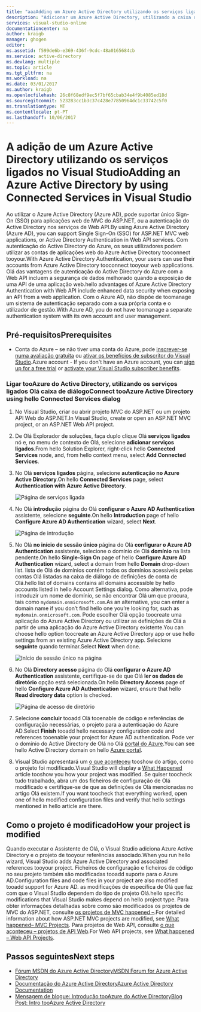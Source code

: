 ```yaml
---
title: "aaaAdding um Azure Active Directory utilizando os serviços ligados no Visual Studio | Microsoft Docs"
description: "Adicionar um Azure Active Directory, utilizando a caixa de diálogo do Visual Studio adicionar ligado serviços Olá"
services: visual-studio-online
documentationcenter: na
author: kraigb
manager: ghogen
editor: 
ms.assetid: f599de6b-e369-436f-9cdc-48a0165684cb
ms.service: active-directory
ms.devlang: multiple
ms.topic: article
ms.tgt_pltfrm: na
ms.workload: na
ms.date: 03/01/2017
ms.author: kraigb
ms.openlocfilehash: 26c8f68edf9ec5f7bf65cbab34e4f9b4085ed18d
ms.sourcegitcommit: 523283cc1b3c37c428e77850964dc1c33742c5f0
ms.translationtype: MT
ms.contentlocale: pt-PT
ms.lasthandoff: 10/06/2017
---
```

# <a name="adding-an-azure-active-directory-by-using-connected-services-in-visual-studio"></a><span data-ttu-id="9063d-103">A adição de um Azure Active Directory utilizando os serviços ligados no Visual Studio</span><span class="sxs-lookup"><span data-stu-id="9063d-103">Adding an Azure Active Directory by using Connected Services in Visual Studio</span></span>
<span data-ttu-id="9063d-104">Ao utilizar o Azure Active Directory (Azure AD), pode suportar único Sign-On (SSO) para aplicações web de MVC do ASP.NET, ou a autenticação do Active Directory nos serviços de Web API.</span><span class="sxs-lookup"><span data-stu-id="9063d-104">By using Azure Active Directory (Azure AD), you can support Single Sign-On (SSO) for ASP.NET MVC web applications, or Active Directory Authentication in Web API services.</span></span> <span data-ttu-id="9063d-105">Com autenticação do Active Directory do Azure, os seus utilizadores podem utilizar as contas de aplicações web do Azure Active Directory tooconnect tooyour.</span><span class="sxs-lookup"><span data-stu-id="9063d-105">With Azure Active Directory Authentication, your users can use their accounts from Azure Active Directory tooconnect tooyour web applications.</span></span> <span data-ttu-id="9063d-106">Olá das vantagens de autenticação do Active Directory do Azure com a Web API incluem a segurança de dados melhorado quando a exposição de uma API de uma aplicação web.</span><span class="sxs-lookup"><span data-stu-id="9063d-106">hello advantages of Azure Active Directory Authentication with Web API include enhanced data security when exposing an API from a web application.</span></span> <span data-ttu-id="9063d-107">Com o Azure AD, não dispõe de toomanage um sistema de autenticação separado com a sua própria conta e o utilizador de gestão.</span><span class="sxs-lookup"><span data-stu-id="9063d-107">With Azure AD, you do not have toomanage a separate authentication system with its own account and user management.</span></span>

## <a name="prerequisites"></a><span data-ttu-id="9063d-108">Pré-requisitos</span><span class="sxs-lookup"><span data-stu-id="9063d-108">Prerequisites</span></span>
- <span data-ttu-id="9063d-109">Conta do Azure – se não tiver uma conta do Azure, pode [inscrever-se numa avaliação gratuita](https://azure.microsoft.com/pricing/free-trial/?WT.mc_id=A261C142F) ou [ativar os benefícios de subscritor do Visual Studio](https://azure.microsoft.com/pricing/member-offers/msdn-benefits-details/?WT.mc_id=A261C142F).</span><span class="sxs-lookup"><span data-stu-id="9063d-109">Azure account - If you don't have an Azure account, you can [sign up for a free trial](https://azure.microsoft.com/pricing/free-trial/?WT.mc_id=A261C142F) or [activate your Visual Studio subscriber benefits](https://azure.microsoft.com/pricing/member-offers/msdn-benefits-details/?WT.mc_id=A261C142F).</span></span>

### <a name="connect-tooazure-active-directory-using-hello-connected-services-dialog"></a><span data-ttu-id="9063d-110">Ligar tooAzure do Active Directory, utilizando os serviços ligados Olá caixa de diálogo</span><span class="sxs-lookup"><span data-stu-id="9063d-110">Connect tooAzure Active Directory using hello Connected Services dialog</span></span>
1. <span data-ttu-id="9063d-111">No Visual Studio, criar ou abrir projeto MVC do ASP.NET ou um projeto API Web do ASP.NET.</span><span class="sxs-lookup"><span data-stu-id="9063d-111">In Visual Studio, create or open an ASP.NET MVC project, or an ASP.NET Web API project.</span></span>

1. <span data-ttu-id="9063d-112">De Olá Explorador de soluções, faça duplo clique Olá **serviços ligados** nó e, no menu de contexto de Olá, selecione **adicionar serviços ligados**.</span><span class="sxs-lookup"><span data-stu-id="9063d-112">From hello Solution Explorer, right-click hello **Connected Services** node, and, from hello context menu, select **Add Connected Services**.</span></span>

1. <span data-ttu-id="9063d-113">No Olá **serviços ligados** página, selecione **autenticação no Azure Active Directory**.</span><span class="sxs-lookup"><span data-stu-id="9063d-113">On hello **Connected Services** page, select **Authentication with Azure Active Directory**.</span></span>
   
    ![Página de serviços ligada](./media/vs-azure-tools-connected-services-add-active-directory/connected-services-add-active-directory.png)

1. <span data-ttu-id="9063d-115">No Olá **introdução** página do Olá **configurar o Azure AD Authentication** assistente, selecione **seguinte**.</span><span class="sxs-lookup"><span data-stu-id="9063d-115">On hello **Introduction** page of hello **Configure Azure AD Authentication** wizard, select **Next**.</span></span>
   
    ![Página de introdução](./media/vs-azure-tools-connected-services-add-active-directory/configure-azure-ad-wizard-1.png)

1. <span data-ttu-id="9063d-117">No Olá **no início de sessão único** página do Olá **configurar o Azure AD Authentication** assistente, selecione o domínio de Olá **domínio** na lista pendente.</span><span class="sxs-lookup"><span data-stu-id="9063d-117">On hello **Single-Sign On** page of hello **Configure Azure AD Authentication** wizard, select a domain from hello **Domain** drop-down list.</span></span> <span data-ttu-id="9063d-118">lista de Olá de domínios contém todos os domínios acessíveis pelas contas Olá listadas na caixa de diálogo de definições de conta de Olá.</span><span class="sxs-lookup"><span data-stu-id="9063d-118">hello list of domains contains all domains accessible by hello accounts listed in hello Account Settings dialog.</span></span> <span data-ttu-id="9063d-119">Como alternativa, pode introduzir um nome de domínio, se não encontrar Olá um que procura, tais como `mydomain.onmicrosoft.com`.</span><span class="sxs-lookup"><span data-stu-id="9063d-119">As an alternative, you can enter a domain name if you don’t find hello one you’re looking for, such as `mydomain.onmicrosoft.com`.</span></span> <span data-ttu-id="9063d-120">Pode escolher Olá opção toocreate uma aplicação do Azure Active Directory ou utilizar as definições de Olá a partir de uma aplicação do Azure Active Directory existente.</span><span class="sxs-lookup"><span data-stu-id="9063d-120">You can choose hello option toocreate an Azure Active Directory app or use hello settings from an existing Azure Active Directory app.</span></span> <span data-ttu-id="9063d-121">Selecione **seguinte** quando terminar.</span><span class="sxs-lookup"><span data-stu-id="9063d-121">Select **Next** when done.</span></span>
   
    ![Início de sessão único na página](./media/vs-azure-tools-connected-services-add-active-directory/configure-azure-ad-wizard-2.png)

1. <span data-ttu-id="9063d-123">No Olá **Directory acesso** página do Olá **configurar o Azure AD Authentication** assistente, certifique-se de que Olá **ler os dados de diretório** opção está selecionada.</span><span class="sxs-lookup"><span data-stu-id="9063d-123">On hello **Directory Access** page of hello **Configure Azure AD Authentication** wizard, ensure that hello **Read directory data** option is checked.</span></span> 
   
    ![Página de acesso de diretório](./media/vs-azure-tools-connected-services-add-active-directory/configure-azure-ad-wizard-3.png)

1. <span data-ttu-id="9063d-125">Selecione **concluir** tooadd Olá tooenable de código e referências de configuração necessárias, o projeto para a autenticação do Azure AD.</span><span class="sxs-lookup"><span data-stu-id="9063d-125">Select **Finish** tooadd hello necessary configuration code and references tooenable your project for Azure AD authentication.</span></span> <span data-ttu-id="9063d-126">Pode ver o domínio do Active Directory de Olá no Olá [portal do Azure](http://go.microsoft.com/fwlink/p/?LinkID=525040).</span><span class="sxs-lookup"><span data-stu-id="9063d-126">You can see hello Active Directory domain on hello [Azure portal](http://go.microsoft.com/fwlink/p/?LinkID=525040).</span></span>

1. <span data-ttu-id="9063d-127">Visual Studio apresentará um [o que aconteceu](#how-your-project-is-modified) tooshow do artigo, como o projeto foi modificado.</span><span class="sxs-lookup"><span data-stu-id="9063d-127">Visual Studio will display a [What Happened](#how-your-project-is-modified) article tooshow you how your project was modified.</span></span> <span data-ttu-id="9063d-128">Se quiser toocheck tudo trabalhado, abra um dos ficheiros de configuração de Olá modificado e certifique-se de que as definições de Olá mencionadas no artigo Olá existem.</span><span class="sxs-lookup"><span data-stu-id="9063d-128">If you want toocheck that everything worked, open one of hello modified configuration files and verify that hello settings mentioned in hello article are there.</span></span> 

## <a name="how-your-project-is-modified"></a><span data-ttu-id="9063d-129">Como o projeto é modificado</span><span class="sxs-lookup"><span data-stu-id="9063d-129">How your project is modified</span></span>
<span data-ttu-id="9063d-130">Quando executar o Assistente de Olá, o Visual Studio adiciona Azure Active Directory e o projeto de tooyour referências associado.</span><span class="sxs-lookup"><span data-stu-id="9063d-130">When you run hello wizard, Visual Studio adds Azure Active Directory and associated references tooyour project.</span></span> <span data-ttu-id="9063d-131">Ficheiros de configuração e ficheiros de código no seu projeto também são modificadas tooadd suporte para o Azure AD.</span><span class="sxs-lookup"><span data-stu-id="9063d-131">Configuration files and code files in your project are also modified tooadd support for Azure AD.</span></span> <span data-ttu-id="9063d-132">as modificações de específica de Olá que faz com que o Visual Studio dependem do tipo de projeto Olá.</span><span class="sxs-lookup"><span data-stu-id="9063d-132">hello specific modifications that Visual Studio makes depend on hello project type.</span></span> <span data-ttu-id="9063d-133">Para obter informações detalhadas sobre como são modificados os projetos de MVC do ASP.NET, consulte [os projetos de MVC happened –](http://go.microsoft.com/fwlink/p/?LinkID=513809).</span><span class="sxs-lookup"><span data-stu-id="9063d-133">For detailed information about how ASP.NET MVC projects are modified, see [What happened– MVC Projects](http://go.microsoft.com/fwlink/p/?LinkID=513809).</span></span> <span data-ttu-id="9063d-134">Para projetos de Web API, consulte [o que aconteceu – projetos de API Web](http://go.microsoft.com/fwlink/p/?LinkId=513810).</span><span class="sxs-lookup"><span data-stu-id="9063d-134">For Web API projects, see [What happened – Web API Projects](http://go.microsoft.com/fwlink/p/?LinkId=513810).</span></span>

## <a name="next-steps"></a><span data-ttu-id="9063d-135">Passos seguintes</span><span class="sxs-lookup"><span data-stu-id="9063d-135">Next steps</span></span>
* [<span data-ttu-id="9063d-136">Fórum MSDN do Azure Active Directory</span><span class="sxs-lookup"><span data-stu-id="9063d-136">MSDN Forum for Azure Active Directory</span></span>](https://social.msdn.microsoft.com/forums/azure/home?forum=WindowsAzureAD)
* [<span data-ttu-id="9063d-137">Documentação do Azure Active Directory</span><span class="sxs-lookup"><span data-stu-id="9063d-137">Azure Active Directory Documentation</span></span>](https://azure.microsoft.com/documentation/services/active-directory/)
* [<span data-ttu-id="9063d-138">Mensagem de blogue: Introdução tooAzure do Active Directory</span><span class="sxs-lookup"><span data-stu-id="9063d-138">Blog Post: Intro tooAzure Active Directory</span></span>](http://blogs.msdn.com/b/brunoterkaly/archive/2014/03/03/introduction-to-windows-azure-active-directory.aspx)

